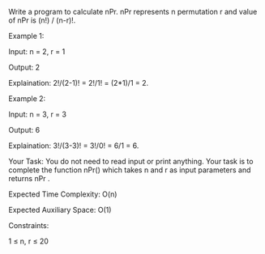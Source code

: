 Write a program to calculate nPr. nPr represents n permutation r and value of nPr is (n!) / (n-r)!.

Example 1:

Input: n = 2, r = 1

Output: 2

Explaination: 2!/(2-1)! = 2!/1! = (2*1)/1 = 2.

Example 2:

Input: n = 3, r = 3

Output: 6

Explaination: 3!/(3-3)! = 3!/0! = 6/1 = 6.

Your Task:
You do not need to read input or print anything. Your task is to complete the function nPr() which 
takes n and r as input parameters and returns nPr .

Expected Time Complexity: O(n)

Expected Auxiliary Space: O(1)

Constraints:

1 ≤ n, r ≤ 20
